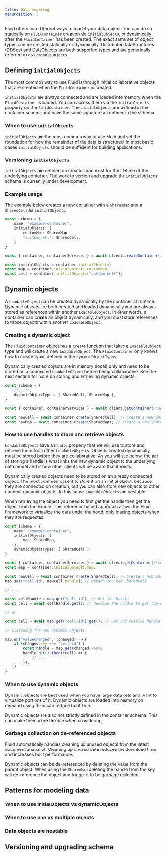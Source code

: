 ```yaml
---
title: Data modeling
menuPosition: 3
---
```


Fluid offers two different ways to model your data object. You can do so statically on `FluidContainer` creation via `initialObjects`, or dynamically after the `FluidContainer` has been created. The exact same set of object types can be created statically or dynamically. DistributedDataStructures (DDSes) and DataObjects are both supported types and are generically referred to as `LoadableObjects`.

## Defining `initialObjects`

The most common way to use Fluid is through initial collaborative objects that are created when the `FluidContainer` is created.

`initialObjects` are always connected and are loaded into memory when the `FluidContainer` is loaded. You can access them via the  `initialObjects` property on the `FluidContainer`. The `initialObjects` are defined in the container schema and have the same signature as defined in the schema.

### When to use `initialObjects`

`initialObjects` are the most common way to use Fluid and set the foundation for how the remainder of the data is structured. In most basic cases `initialObjects` should be sufficient for building applications.

### Versioning `initialObjects`

`initialObjects` are defined on creation and exist for the lifetime of the underlying container. The work to version and upgrade the `initialObjects` schema is currently under development.

### Example usage

The example below creates a new container with a `SharedMap` and a `SharedCell` as `initialObjects`.

```typescript
const schema = {
    name: "example-container",
    initialObjects: {
        customMap: SharedMap,
        "custom-cell": SharedCell,
    }
}

const { container, containerServices } = await client.createContainer(/*service config*/, schema);

const initialObjects = container.initialObjects;
const map = container.initialObjects.customMap;
const cell = container.initialObjects["custom-cell"];
```

## Dynamic objects

A `LoadableObject` can be created dynamically by the container at runtime. Dynamic objects are both created and loaded dynamically and are always stored as references within another `LoadableObject`. In other words, a container can create an object dynamically, and you must store references to those objects within another `LoadableObject`.

### Creating a dynamic object

The `FluidContainer` object has a `create` function that takes a `LoadableObject` type and will create a new `LoadableObject`. The `FluidContainer` only knows how to create types defined in the `dynamicObjectTypes`. 

Dynamically created objects are in memory (local) only and need to be stored on a connected `LoadableObject` before being collaborative. See the next section for more on storing and retrieving dynamic objects.

```typescript
const schema = {
    /*...*/,
    dynamicObjectTypes: [ SharedCell, SharedMap ],
}

const { container, containerServices } = await client.getContainer(/*service config*/, schema);

const newCell = await container.create(SharedCell); // Create a new SharedCell
const newMap = await container.create(SharedMap); // Create a new SharedMap
```

### How to use handles to store and retrieve objects

`LoadableObjects` have a `handle` property that we will use to store and retrieve them from other `LoadableObjects`. Objects created dynamically must be stored before they are collaborative. As you will see below, the act of storing a handle is what links the new dynamic object to the underlying data model and is how other clients will be aware that it exists.

Dynamically created objects need to be stored on an already connected object. The most common case it to store it on an initial object, because they are connected on creation, but you can also store new objects to other connect dynamic objects. In this sense `LoadableObjects` are nestable.

When retrieving the object you need to first get the handle then get the object from the handle. This reference based approach allows the Fluid Framework to virtualize the data under the hood; only loading objects when they are requested. 

```typescript
const schema = {
    name: "example-container",
    initialObjects: {
        map: SharedMap,
    },
    dynamicObjectTypes: [ SharedCell ],
}

const { container, containerServices } = await client.getContainer(/*service config*/, schema);
const map = container.initialObjects.map;

const newCell = await container.create(SharedCell); // Create a new SharedCell
map.set("cell-id", newCell.handle); // Attach the new SharedCell 

// ...

const cellHandle = map.get("cell-id"); // Get the handle
const cell = await cellHandle.get(); // Resolve the handle to get the object

// or

const cell = await map.get("cell-id").get(); // Get and resolve handle

// Listening for new dynamic objects

map.on("valueChanged", (changed) => {
    if (changed.key === "cell-id") {
        const handle = map.get(changed.key);
        handle.get().then((cell) => {
            // ...
        });
    }
}

```

### When to use dynamic objects
 
Dynamic objects are best used when you have large data sets and want to virtualize portions of it. Dynamic objects are loaded into memory on demand using them can reduce boot time. 

Dynamic objects are also not strictly defined in the container schema. This can make them more flexible when considering

### Garbage collection on de-referenced objects

Fluid automatically handles cleaning up unused objects from the latest document snapshot. Cleaning up unused data reduces the download time and increases boot performance.

Dynamic objects can be de-referenced by deleting the value from the parent object. When using the `SharedMap` deleting the handle from the key will de-reference the object and trigger it to be garbage collected.

## Patterns for modeling data

### When to use initialObjects vs dynamicObjects

### When to use one vs multiple objects

### Data objects are nestable

## Versioning and upgrading schema
